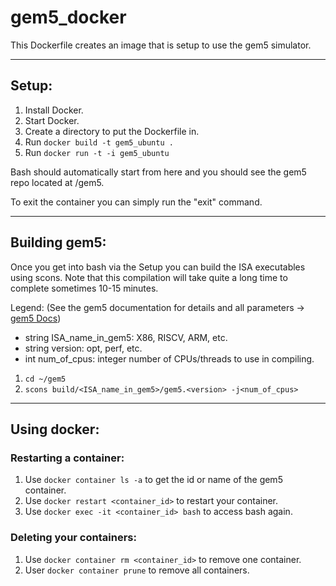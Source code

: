 # gem5_docker
This Dockerfile creates an image that is setup to use the gem5 simulator.

---

## Setup:
1. Install Docker.
1. Start Docker.
1. Create a directory to put the Dockerfile in.
1. Run ```docker build -t gem5_ubuntu .```
1. Run ```docker run -t -i gem5_ubuntu```

Bash should automatically start from here and you should see the gem5 repo located at /gem5.

To exit the container you can simply run the "exit" command. 

---

## Building gem5:
Once you get into bash via the Setup you can build the ISA executables using scons. Note that this compilation will take quite a long time to complete sometimes 10-15 minutes.

Legend: (See the gem5 documentation for details and all parameters -> [gem5 Docs](http://gem5.org/Documentation))  
- string ISA_name_in_gem5: X86, RISCV, ARM, etc.  
- string version: opt, perf, etc.  
- int num_of_cpus: integer number of CPUs/threads to use in compiling.  

1. ```cd ~/gem5```
1. ```scons build/<ISA_name_in_gem5>/gem5.<version> -j<num_of_cpus>```

---

## Using docker:

### Restarting a container:
1. Use ```docker container ls -a``` to get the id or name of the gem5 container.
1. Use ```docker restart <container_id>``` to restart your container.
1. Use ```docker exec -it <container_id> bash``` to access bash again.

### Deleting your containers:
1. Use ```docker container rm <container_id>``` to remove one container.
1. User ```docker container prune``` to remove all containers.
